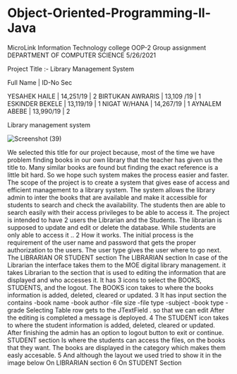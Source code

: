 # Object-Oriented-Programming-ll-Java

MicroLink Information Technology 
college 
OOP-2 Group assignment
DEPARTMENT OF COMPUTER SCIENCE
5/26/2021


Project Title :- Library Management System

Full Name | ID-No Sec

YESAHEK HAILE | 14,251/19 | 2
BIRTUKAN AWRARIS | 13,109 /19 | 1
ESKINDER BEKELE | 13,119/19 | 1
NIGAT W/HANA | 14,267/19 | 1
AYNALEM ABEBE | 13,990/19 | 2

Library management system 

![Screenshot (39)](https://user-images.githubusercontent.com/25372010/203856937-82852e23-df9a-4464-a048-262c5143ce43.png)


We selected this title for our project because, most of the time we have problem finding 
books in our own library that the teacher has given us the title to. Many similar books 
are found but finding the exact reference is a little bit hard. So we hope such system 
makes the process easier and faster.
The scope of the project is to create a system that gives ease of access and efficient 
management to a library system. 
The system allows the library admin to inter the books that are available and make it 
accessible for students to search and check the availability. The students then are able 
to search easily with their access privileges to be able to access it.
The project is intended to have 2 users the Librarian and the Students. 
The librarian is supposed to update and edit or delete the database. While students are 
only able to access it ..
2
How it works. 
The initial process is the requirement of the user name and password that gets the 
proper authorization to the users. 
The user type gives the user where to go next.
The LIBRARIAN OR STUDENT section
The LIBRARIAN section
In case of the Librarian the interface takes them to the MOE digital library management. 
it takes Librarian to the section that is used to editing the information that are displayed 
and who accesses it. 
It has 3 icons to select the BOOKS, STUDENTS, and the logout.
The BOOKS icon takes to where the books information is added, deleted, cleared or 
updated. 
3
It has input section the contains
-book name
-book author
-file size
-file type
-subject
-book type
-grade
Selecting Table row gets to the JTextField . so that we can edit 
After the editing is completed a message is deployed.
4
The STUDENT icon takes to where the student information is added, deleted, cleared or 
updated. 
After finishing the admin has an option to logout button to exit or continue.
STUDENT section
Is where the students can access the files, on the books that they want.
The books are displayed in the category which makes them easly accesable.
5
And although the layout we used tried to show it in the image below
On LIBRARIAN section
6
On STUDENT Section
